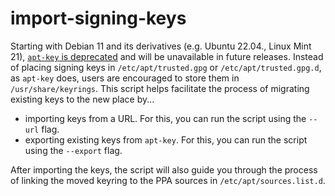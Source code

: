 # import-signing-keys

Starting with Debian 11 and its derivatives (e.g. Ubuntu 22.04., Linux Mint 21), [`apt-key` is deprecated](https://www.linuxuprising.com/2021/01/apt-key-is-deprecated-how-to-add.html) and will be unavailable in future releases. Instead of placing signing keys in `/etc/apt/trusted.gpg` or `/etc/apt/trusted.gpg.d`, as `apt-key` does, users are encouraged to store them in `/usr/share/keyrings`. This script helps facilitate the process of migrating existing keys to the new place by...

* importing keys from a URL. For this, you can run the script using the `--url` flag.
* exporting existing keys from `apt-key`. For this, you can run the script using the `--export` flag.

After importing the keys, the script will also guide you through the process of linking the moved keyring to the PPA sources in `/etc/apt/sources.list.d`.
